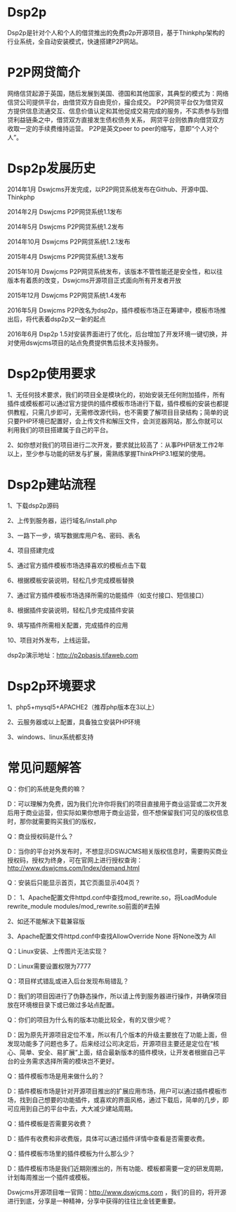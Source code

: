 # Dsp2p
Dsp2p是针对个人和个人的借贷推出的免费p2p开源项目，基于Thinkphp架构的行业系统，全自动安装模式，快速搭建P2P网站。

# P2P网贷简介

网络信贷起源于英国，随后发展到美国、德国和其他国家，其典型的模式为：网络信贷公司提供平台，由借贷双方自由竞价，撮合成交。
P2P网贷平台仅为借贷双方提供信息流通交互、信息价值认定和其他促成交易完成的服务，不实质参与到借贷利益链条之中，借贷双方直接发生债权债务关系， 网贷平台则依靠向借贷双方收取一定的手续费维持运营。
P2P是英文peer to peer的缩写，意即“个人对个人”。

# Dsp2p发展历史

2014年1月      Dswjcms开发完成，以P2P网贷系统发布在Github、开源中国、Thinkphp

2014年2月      Dswjcms P2P网贷系统1.1发布

2014年5月      Dswjcms P2P网贷系统1.2发布

2014年10月     Dswjcms P2P网贷系统1.2.1发布

2015年4月      Dswjcms P2P网贷系统1.3发布

2015年10月     Dswjcms P2P网贷系统发布，该版本不管性能还是安全性，和以往版本有着质的改变，Dswjcms开源项目正式面向所有开发者开放

2015年12月      Dswjcms P2P网贷系统1.4发布

2016年5月      Dswjcms P2P改名为dsp2p，插件模板市场正在筹建中，模板市场推出后，将代表着dsp2p又一新的起点

2016年6月      Dsp2p 1.5对安装界面进行了优化，后台增加了开发环境一键切换，并对使用dswjcms项目的站点免费提供售后技术支持服务。

# Dsp2p使用要求

1、无任何技术要求，我们的项目全是模块化的，初始安装无任何附加插件，所有插件或模板都可以通过官方提供的插件模板市场进行下载，插件模板的安装也都提供教程，只需几步即可，无需修改源代码，也不需要了解项目目录结构；简单的说只要PHP环境已配置好，会上传文件和解压文件，会浏览器网站，那么你就可以利用我们的项目搭建属于自己的平台。

2、如你想对我们的项目进行二次开发，要求就比较高了：从事PHP研发工作2年以上，至少参与功能的研发与扩展，需熟练掌握ThinkPHP3.1框架的使用。

# Dsp2p建站流程

1、下载dsp2p源码

2、上传到服务器，运行域名/install.php

3、一路下一步，填写数据库用户名、密码、表名

4、项目搭建完成

5、通过官方插件模板市场选择喜欢的模板点击下载

6、根据模板安装说明，轻松几步完成模板替换

7、通过官方插件模板市场选择所需的功能插件（如支付接口、短信接口）

8、根据插件安装说明，轻松几步完成插件安装

9、填写插件所需相关配置，完成插件的应用

10、项目对外发布，上线运营。

dsp2p演示地址：http://p2pbasis.tifaweb.com

# Dsp2p环境要求

1、php5+mysql5+APACHE2（推荐php版本在3以上）

2、云服务器或以上配置，具备独立安装PHP环境

3、windows、linux系统都支持

# 常见问题解答

Q：你们的系统是免费的嘛？

D：可以理解为免费，因为我们允许你将我们的项目直接用于商业运营或二次开发后用于商业运营，但实际如果你想用于商业运营，但不想保留我们可见的版权信息时，那你就需要购买我们的版权，

Q：商业授权码是什么？

D：当你的平台对外发布时，不想显示DSWJCMS相关版权信息时，需要购买商业授权码，授权为终身，可在官网上进行授权查询：http://www.dswjcms.com/Index/demand.html

Q：安装后只能显示首页，其它页面显示404页？

D：
1、Apache配置文件httpd.conf中查找mod_rewrite.so，将LoadModule rewrite_module modules/mod_rewrite.so前面的#去掉

2、如还不能解决下载兼容版

3、Apache配置文件httpd.conf中查找AllowOverride None 将None改为 All 

Q：Linux安装、上传图片无法实现？

D：Linux需要设置权限为7777

Q：项目样式错乱或进入后台发现布局错乱？

D：我们的项目因进行了伪静态操作，所以请上传到服务器进行操作，并确保项目放在环境根目录下或已做过多站点配置。

Q：你们的项目为什么有的版本功能比较全，有的又很少呢？

D：因为原先开源项目定位不准，所以有几个版本的升级主要放在了功能上面，但发现功能多了问题也多了。后来经过公司决定后，开源项目主要还是定位在“核心、简单、安全、易扩展”上面，结合最新版本的插件模块，让开发者根据自己平台的业务需求选择所需的模块岂不更好。

Q：插件模板市场是用来做什么的？

D：插件模板市场是针对开源项目推出的扩展应用市场，用户可以通过插件模板市场，找到自己想要的功能插件，或喜欢的界面风格，通过下载后，简单的几步，即可应用到自己的平台中去，大大减少建站周期。

Q：插件模板是否需要另收费？

D：插件有收费和非收费版，具体可以通过插件详情中查看是否需要收费。

Q：插件模板市场里的插件模板为什么那么少？

D：插件模板市场是我们近期刚推出的，所有功能、模板都需要一定的研发周期，计划每周推出一个插件或模板。

Dswjcms开源项目唯一官网：http://www.dswjcms.com ，我们的目的，将开源进行到底，分享是一种精神，分享中获得的往往比金钱更重要。

